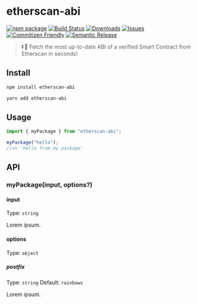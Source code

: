 # etherscan-abi

[![npm package][npm-img]][npm-url]
[![Build Status][build-img]][build-url]
[![Downloads][downloads-img]][downloads-url]
[![Issues][issues-img]][issues-url]
[![Commitizen Friendly][commitizen-img]][commitizen-url]
[![Semantic Release][semantic-release-img]][semantic-release-url]

> ⏬🚀 Fetch the most up-to-date ABI of a verified Smart Contract from Etherscan in seconds!

## Install

```bash
npm install etherscan-abi
```

```bash
yarn add etherscan-abi
```

## Usage

```ts
import { myPackage } from "etherscan-abi";

myPackage("hello");
//=> 'hello from my package'
```

## API

### myPackage(input, options?)

#### input

Type: `string`

Lorem ipsum.

#### options

Type: `object`

##### postfix

Type: `string`
Default: `rainbows`

Lorem ipsum.

[build-img]: https://github.com/rubilmax/etherscan-abi/actions/workflows/release.yml/badge.svg
[build-url]: https://github.com/rubilmax/etherscan-abi/actions/workflows/release.yml
[downloads-img]: https://img.shields.io/npm/dt/etherscan-abi
[downloads-url]: https://www.npmtrends.com/etherscan-abi
[npm-img]: https://img.shields.io/npm/v/etherscan-abi
[npm-url]: https://www.npmjs.com/package/etherscan-abi
[issues-img]: https://img.shields.io/github/issues/rubilmax/etherscan-abi
[issues-url]: https://github.com/rubilmax/etherscan-abi/issues
[codecov-img]: https://codecov.io/gh/rubilmax/etherscan-abi/branch/main/graph/badge.svg
[codecov-url]: https://codecov.io/gh/rubilmax/etherscan-abi
[semantic-release-img]: https://img.shields.io/badge/%20%20%F0%9F%93%A6%F0%9F%9A%80-semantic--release-e10079.svg
[semantic-release-url]: https://github.com/semantic-release/semantic-release
[commitizen-img]: https://img.shields.io/badge/commitizen-friendly-brightgreen.svg
[commitizen-url]: http://commitizen.github.io/cz-cli/
